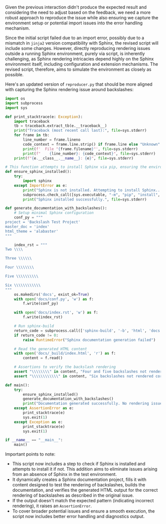 Given the previous interaction didn't produce the expected result and considering the need to adjust based on the feedback, we need a more robust approach to reproduce the issue while also ensuring we capture the environment setup or potential import issues into the error handling mechanism. 

Since the initial script failed due to an import error, possibly due to a mismatch in `jinja2` version compatibility with Sphinx, the revised script will include some changes. However, directly reproducing rendering issues outside a running Sphinx environment, purely via script, is inherently challenging, as Sphinx rendering intricacies depend highly on the Sphinx environment itself, including configuration and extension mechanisms. The revised script, therefore, aims to simulate the environment as closely as possible.

Here's an updated version of `reproducer.py` that should be more aligned with capturing the Sphinx rendering issue around backslashes:

```python
import os
import subprocess
import sys

def print_stacktrace(e: Exception):
    import traceback
    tb = traceback.extract_tb(e.__traceback__)
    print("Traceback (most recent call last):", file=sys.stderr)
    for frame in tb:
        line_number = frame.lineno
        code_context = frame.line.strip() if frame.line else "Unknown"
        print(f'  File "{frame.filename}"', file=sys.stderr)
        print(f"    {line_number}: {code_context}", file=sys.stderr)
    print(f"{e.__class__.__name__}: {e}", file=sys.stderr)

# This function attempts to install Sphinx via pip, ensuring the environment is correctly setup for Sphinx
def ensure_sphinx_installed():
    try:
        import sphinx
    except ImportError as e:
        print("Sphinx is not installed. Attempting to install Sphinx...", file=sys.stderr)
        subprocess.check_call([sys.executable, "-m", "pip", "install", "sphinx"])
        print("Sphinx installed successfully.", file=sys.stderr)

def generate_documentation_with_backslashes():
    # Setup minimal Sphinx configuration
    conf_py = """
project = 'Backslash Test Project'
master_doc = 'index'
html_theme = 'alabaster'
"""

    index_rst = """
Two \\\\

Three \\\\\\

Four \\\\\\\\

Five \\\\\\\\\\

Six \\\\\\\\\\\\
"""
    os.makedirs('docs', exist_ok=True)
    with open('docs/conf.py', 'w') as f:
        f.write(conf_py)

    with open('docs/index.rst', 'w') as f:
        f.write(index_rst)

    # Run sphinx-build
    return_code = subprocess.call(['sphinx-build', '-b', 'html', 'docs', 'docs/_build'])
    if return_code != 0:
        raise RuntimeError("Sphinx documentation generation failed")

    # Read the generated HTML content
    with open('docs/_build/index.html', 'r') as f:
        content = f.read()

    # Assertions to verify the backslash rendering
    assert "\\\\\\\\" in content, "Four and five backslashes not rendered correctly (expecting two rendered backslashes)"
    assert "\\\\\\\\\\\\" in content, "Six backslashes not rendered correctly (expecting three rendered backslashes)"

def main():
    try:
        ensure_sphinx_installed()
        generate_documentation_with_backslashes()
        print("Documentation generated successfully. No rendering issue detected.")
    except AssertionError as e:
        print_stacktrace(e)
        sys.exit(1)
    except Exception as e:
        print_stacktrace(e)
        sys.exit(1)

if __name__ == "__main__":
    main()
```

Important points to note:
- This script now includes a step to check if Sphinx is installed and attempts to install it if not. This addition aims to eliminate issues arising from an absence of Sphinx in the test environment.
- It dynamically creates a Sphinx documentation project, fills it with content designed to test the rendering of backslashes, builds the documentation, and verifies the generated HTML output for the correct rendering of backslashes as described in the original issue.
- If the output doesn't match the expected pattern (indicating incorrect rendering), it raises an `AssertionError`.
- To cover broader potential issues and ensure a smooth execution, the script now includes better error handling and diagnostics output.
